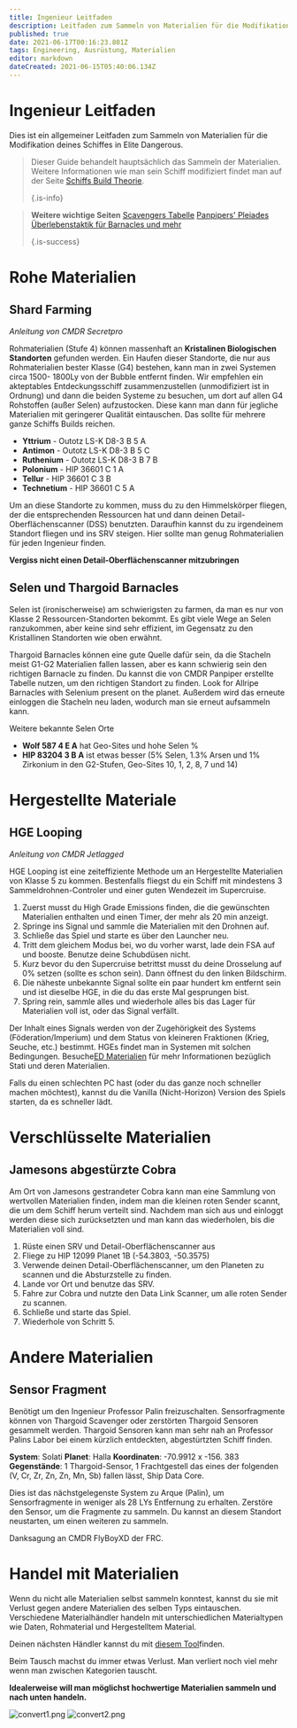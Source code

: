 ```yaml
---
title: Ingenieur Leitfaden
description: Leitfaden zum Sammeln von Materialien für die Modifikation deines Schiffes
published: true
date: 2021-06-17T00:16:23.801Z
tags: Engineering, Ausrüstung, Materialien
editor: markdown
dateCreated: 2021-06-15T05:40:06.134Z
---
```


# Ingenieur Leitfaden
Dies ist ein allgemeiner Leitfaden zum Sammeln von Materialien für die Modifikation deines Schiffes in Elite Dangerous.

> Dieser Guide behandelt hauptsächlich das Sammeln der Materialien. Weitere Informationen wie man sein Schiff modifiziert findet man auf der Seite [Schiffs Build Theorie](/en/shipbuildtheory). 
> 
> {.is-info}

> **Weitere wichtige Seiten**  [Scavengers Tabelle](https://docs.google.com/spreadsheets/d/1yo1iHP9KUXpoBaIzJsRsDxfAcQa7cBq0YUIFy3m2NII/edit#gid=585994681)  [Panpipers' Pleiades Überlebenstaktik für Barnacles und mehr](https://docs.google.com/spreadsheets/d/1giHvc1SISUcD7BPKjlbutkuwPrWQwHuSxnBwQ3MPQME/edit#gid=0) 
> 
> {.is-success}

# Rohe Materialien

## Shard Farming
*Anleitung von CMDR Secretpro*

Rohmaterialien (Stufe 4) können massenhaft an **Kristalinen Biologischen Standorten** gefunden werden. Ein Haufen dieser Standorte, die nur aus Rohmaterialien bester Klasse (G4) bestehen, kann man in zwei Systemen circa 1500- 1800Ly von der Bubble entfernt finden. Wir empfehlen ein akteptables Entdeckungsschiff zusammenzustellen (unmodifiziert ist in Ordnung) und dann die beiden Systeme zu besuchen, um dort auf allen G4 Rohstoffen (außer Selen) aufzustocken. Diese kann man dann für jegliche Materialien mit geringerer Qualität eintauschen. Das sollte für mehrere ganze Schiffs Builds reichen.

- **Yttrium** - Outotz LS-K D8-3 B 5 A
- **Antimon** - Outotz LS-K D8-3 B 5 C
- **Ruthenium** - Outotz LS-K D8-3 B 7 B
- **Polonium** - HIP 36601 C 1 A
- **Tellur** - HIP 36601 C 3 B
- **Technetium** - HIP 36601 C 5 A

Um an diese Standorte zu kommen, muss du zu den Himmelskörper fliegen, der die entsprechenden Ressourcen hat und dann deinen Detail-Oberflächenscanner (DSS) benutzten. Daraufhin kannst du zu irgendeinem Standort fliegen und ins SRV steigen. Hier sollte man genug Rohmaterialien für jeden Ingenieur finden.

**Vergiss nicht einen Detail-Oberflächenscanner mitzubringen**
## Selen und Thargoid Barnacles
Selen ist (ironischerweise) am schwierigsten zu farmen, da man es nur von Klasse 2 Ressourcen-Standorten bekommt. Es gibt viele Wege an Selen ranzukommen, aber keine sind sehr effizient, im Gegensatz zu den Kristallinen Standorten wie oben erwähnt.

Thargoid Barnacles können eine gute Quelle dafür sein, da die Stacheln meist G1-G2 Materialien fallen lassen, aber es kann schwierig sein den richtigen Barnacle zu finden. Du kannst die von CMDR Panpiper erstellte Tabelle nutzen, um den richtigen Standort zu finden. Look for Allripe Barnacles with Selenium present on the planet. Außerdem wird das erneute einloggen die Stacheln neu laden, wodurch man sie erneut aufsammeln kann.

Weitere bekannte Selen Orte

- **Wolf 587 4 E A** hat Geo-Sites und hohe Selen %
- **HIP 83204 3 B A** ist etwas besser (5% Selen, 1.3% Arsen und 1% Zirkonium in den G2-Stufen, Geo-Sites 10, 1, 2, 8, 7 und 14)

# Hergestellte Materiale
## HGE Looping
*Anleitung von CMDR Jetlagged*

HGE Looping ist eine zeiteffiziente Methode um an Hergestellte Materialien von Klasse 5 zu kommen. Bestenfalls fliegst du ein Schiff mit mindestens 3 Sammeldrohnen-Controler und einer guten Wendezeit im Supercruise.

1. Zuerst musst du High Grade Emissions finden, die die gewünschten Materialien enthalten und einen Timer, der mehr als 20 min anzeigt.
1. Springe ins Signal und sammle die Materialien mit den Drohnen auf.
1. Schließe das Spiel und starte es über den Launcher neu.
1. Tritt dem gleichem Modus bei, wo du vorher warst, lade dein FSA auf und booste. Benutze deine Schubdüsen nicht.
1. Kurz bevor du den Supercruise betrittst musst du deine Drosselung auf 0% setzen (sollte es schon sein). Dann öffnest du den linken Bildschirm.
1. Die näheste unbekannte Signal sollte ein paar hundert km entfernt sein und ist dieselbe HGE, in die du das erste Mal gesprungen bist.
1. Spring rein, sammle alles und wiederhole alles bis das Lager für Materialien voll ist, oder das Signal verfällt.

Der Inhalt eines Signals werden von der Zugehörigkeit des Systems (Föderation/Imperium) und dem Status von kleineren Fraktionen (Krieg, Seuche, etc.) bestimmt. HGEs findet man in Systemen mit solchen Bedingungen. Besuche[ED Materialien](https://sites.google.com/view/ed-materials/ed-materials/manufactured-items) für mehr Informationen bezüglich Stati und deren Materialien.

Falls du einen schlechten PC hast (oder du das ganze noch schneller machen möchtest), kannst du die Vanilla (Nicht-Horizon) Version des Spiels starten, da es schneller lädt.

# Verschlüsselte Materialien
## Jamesons abgestürzte Cobra
Am Ort von Jamesons gestrandeter Cobra kann man eine Sammlung von wertvollen Materialien finden, indem man die kleinen roten Sender scannt, die um dem Schiff herum verteilt sind. Nachdem man sich aus und einloggt werden diese sich zurücksetzten und man kann das wiederholen, bis die Materialien voll sind.

1. Rüste einen SRV und Detail-Oberflächenscanner aus
1. Fliege zu HIP 12099 Planet 1B (-54.3803, -50.3575)
1. Verwende deinen Detail-Oberflächenscanner, um den Planeten zu scannen und die Absturzstelle zu finden.
1. Lande vor Ort und benutze das SRV.
1. Fahre zur Cobra und nutzte den Data Link Scanner, um alle roten Sender zu scannen.
1. Schließe und starte das Spiel.
1. Wiederhole von Schritt 5.

# Andere Materialien
## Sensor Fragment
Benötigt um den Ingenieur Professor Palin freizuschalten. Sensorfragmente können von Thargoid Scavenger oder zerstörten Thargoid Sensoren gesammelt werden. Thargoid Sensoren kann man sehr nah an Professor Palins Labor bei einem kürzlich entdeckten, abgestürtzten Schiff finden.

**System**: Solati **Planet**: Halla **Koordinaten**: -70.9912 x -156. 383 **Gegenstände**: 1 Thargoid-Sensor, 1 Frachtgestell das eines der folgenden (V, Cr, Zr, Zn, Zn, Mn, Sb) fallen lässt, Ship Data Core.

Dies ist das nächstgelegenste System zu Arque (Palin), um Sensorfragmente in weniger als 28 LYs Entfernung zu erhalten. Zerstöre den Sensor, um die Fragmente zu sammeln. Du kannst an diesem Standort neustarten, um einen weiteren zu sammeln.

Danksagung an CMDR FlyBoyXD der FRC.

# Handel mit Materialien
Wenn du nicht alle Materialien selbst sammeln konntest, kannst du sie mit Verlust gegen andere Materialien des selben Typs eintauschen. Verschiedene Materialhändler handeln mit unterschiedlichen Materialtypen wie Daten, Rohmaterial und Hergestelltem Material.

Deinen nächsten Händler kannst du mit [diesem Tool](https://inara.cz/galaxy-nearest/25)finden.

Beim Tausch machst du immer etwas Verlust. Man verliert noch viel mehr wenn man zwischen Kategorien tauscht.

**Idealerweise will man möglichst hochwertige Materialien sammeln und nach unten handeln.**

![convert1.png](/img/convert1.png) ![convert2.png](/img/convert2.png)
